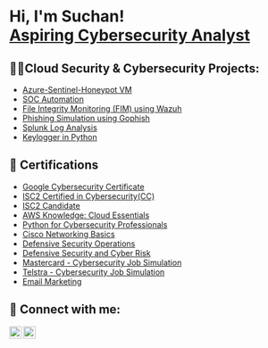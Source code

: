 <h1>Hi, I'm Suchan! <br/><a href="https://github.com/SuchanMadhikarmi"></a><a href="https://www.linkedin.com/in/suchanmadhikarmi/">Aspiring Cybersecurity Analyst</a></h1>

<h2>👨‍💻Cloud Security & Cybersecurity Projects:</h2>
 
  - [Azure-Sentinel-Honeypot VM](https://github.com/SuchanMadhikarmi/HoneypotVM)
  - [SOC Automation](https://github.com/SuchanMadhikarmi/SOC)
  - [File Integrity Monitoring (FIM) using Wazuh](https://github.com/SuchanMadhikarmi/FIM-using-Wazuh)
  - [Phishing Simulation using Gophish](https://github.com/SuchanMadhikarmi/Phising-simulation)
  - [Splunk Log Analysis](https://github.com/SuchanMadhikarmi/Splunk)
  - [Keylogger in Python](https://github.com/SuchanMadhikarmi/Keylogger)

<h2>📜 Certifications</h2>

- [Google Cybersecurity Certificate](https://coursera.org/share/7d562e78f65bbf7ba54abc53728de57f)
- [ISC2 Certified in Cybersecurity(CC)](https://www.isc2.org/Certifications/CC)
- [ISC2 Candidate](https://www.credly.com/badges/e4c8f322-6399-4e03-91e0-ae40548cef9f/linked_in_profile)
- [AWS Knowledge: Cloud Essentials](https://www.credly.com/badges/f09f085f-3ea3-4082-8b3e-f0a0c52dd230/linked_in_profile)
- [Python for Cybersecurity Professionals](https://app.cybrary.it/profile/suchanDEO?tab=cert-completion&cert=CC-50b8748a-ae33-4d4d-a391-1df5defad8c2)
- [Cisco Networking Basics](https://www.credly.com/badges/760ecf1c-de2c-408d-b938-c6ac53bc9b60/linked_in_profile)
- [Defensive Security Operations](https://app.cybrary.it/profile/suchanDEO?tab=cert-completion&cert=CC-ea7f1be7-c63a-4eb6-a30b-bb919f30c0b6)
- [Defensive Security and Cyber Risk](https://app.cybrary.it/profile/suchanDEO?tab=cert-completion&cert=CC-ba37e3d9-8b49-4d09-873a-9ab2f7e20ea0)
- [Mastercard - Cybersecurity Job Simulation](https://forage-uploads-prod.s3.amazonaws.com/completion-certificates/mfxGwGDp6WkQmtmTf/vcKAB5yYAgvemepGQ_mfxGwGDp6WkQmtmTf_Xnaan2w672837TpzX_1739381054799_completion_certificate.pdf)
- [Telstra - Cybersecurity Job Simulation](https://forage-uploads-prod.s3.amazonaws.com/completion-certificates/M6JGAwZ52SMusMEcK/RNhbu8QnDzthwynEf_M6JGAwZ52SMusMEcK_Xnaan2w672837TpzX_1739302833010_completion_certificate.pdf)
- [Email Marketing](https://app-na2.hubspot.com/academy/achievements/7gmxggl2/en/1/suchan-madhikarmi/email-marketing)


<h2> 🤳 Connect with me:</h2>

[<img align="left" alt="JoshMadakor | LinkedIn" width="22px" src="https://cdn.jsdelivr.net/npm/simple-icons@v3/icons/linkedin.svg" />][linkedin]
[<img align="left" alt="JoshMadakor | Instagram" width="22px" src="https://cdn.jsdelivr.net/npm/simple-icons@v3/icons/instagram.svg" />][instagram]


[instagram]: https://www.instagram.com/suchan__madhikarmi/
[linkedin]: https://www.linkedin.com/in/suchanmadhikarmi/


